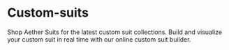 Custom-suits
============

Shop Aether Suits for the latest custom suit collections. Build and visualize your custom suit in real time with our online custom suit builder.